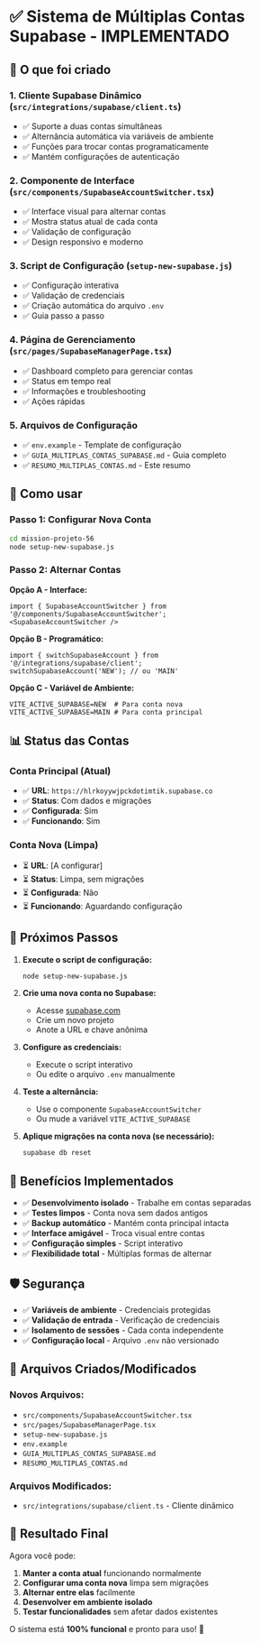 # ✅ Sistema de Múltiplas Contas Supabase - IMPLEMENTADO

## 🎯 O que foi criado

### 1. **Cliente Supabase Dinâmico** (`src/integrations/supabase/client.ts`)
- ✅ Suporte a duas contas simultâneas
- ✅ Alternância automática via variáveis de ambiente
- ✅ Funções para trocar contas programaticamente
- ✅ Mantém configurações de autenticação

### 2. **Componente de Interface** (`src/components/SupabaseAccountSwitcher.tsx`)
- ✅ Interface visual para alternar contas
- ✅ Mostra status atual de cada conta
- ✅ Validação de configuração
- ✅ Design responsivo e moderno

### 3. **Script de Configuração** (`setup-new-supabase.js`)
- ✅ Configuração interativa
- ✅ Validação de credenciais
- ✅ Criação automática do arquivo `.env`
- ✅ Guia passo a passo

### 4. **Página de Gerenciamento** (`src/pages/SupabaseManagerPage.tsx`)
- ✅ Dashboard completo para gerenciar contas
- ✅ Status em tempo real
- ✅ Informações e troubleshooting
- ✅ Ações rápidas

### 5. **Arquivos de Configuração**
- ✅ `env.example` - Template de configuração
- ✅ `GUIA_MULTIPLAS_CONTAS_SUPABASE.md` - Guia completo
- ✅ `RESUMO_MULTIPLAS_CONTAS.md` - Este resumo

## 🚀 Como usar

### Passo 1: Configurar Nova Conta
```bash
cd mission-projeto-56
node setup-new-supabase.js
```

### Passo 2: Alternar Contas
**Opção A - Interface:**
```tsx
import { SupabaseAccountSwitcher } from '@/components/SupabaseAccountSwitcher';
<SupabaseAccountSwitcher />
```

**Opção B - Programático:**
```tsx
import { switchSupabaseAccount } from '@/integrations/supabase/client';
switchSupabaseAccount('NEW'); // ou 'MAIN'
```

**Opção C - Variável de Ambiente:**
```env
VITE_ACTIVE_SUPABASE=NEW  # Para conta nova
VITE_ACTIVE_SUPABASE=MAIN # Para conta principal
```

## 📊 Status das Contas

### Conta Principal (Atual)
- ✅ **URL**: `https://hlrkoyywjpckdotimtik.supabase.co`
- ✅ **Status**: Com dados e migrações
- ✅ **Configurada**: Sim
- ✅ **Funcionando**: Sim

### Conta Nova (Limpa)
- ⏳ **URL**: [A configurar]
- ⏳ **Status**: Limpa, sem migrações
- ⏳ **Configurada**: Não
- ⏳ **Funcionando**: Aguardando configuração

## 🔧 Próximos Passos

1. **Execute o script de configuração:**
   ```bash
   node setup-new-supabase.js
   ```

2. **Crie uma nova conta no Supabase:**
   - Acesse [supabase.com](https://supabase.com)
   - Crie um novo projeto
   - Anote a URL e chave anônima

3. **Configure as credenciais:**
   - Execute o script interativo
   - Ou edite o arquivo `.env` manualmente

4. **Teste a alternância:**
   - Use o componente `SupabaseAccountSwitcher`
   - Ou mude a variável `VITE_ACTIVE_SUPABASE`

5. **Aplique migrações na conta nova (se necessário):**
   ```bash
   supabase db reset
   ```

## 🎉 Benefícios Implementados

- ✅ **Desenvolvimento isolado** - Trabalhe em contas separadas
- ✅ **Testes limpos** - Conta nova sem dados antigos
- ✅ **Backup automático** - Mantém conta principal intacta
- ✅ **Interface amigável** - Troca visual entre contas
- ✅ **Configuração simples** - Script interativo
- ✅ **Flexibilidade total** - Múltiplas formas de alternar

## 🛡️ Segurança

- ✅ **Variáveis de ambiente** - Credenciais protegidas
- ✅ **Validação de entrada** - Verificação de credenciais
- ✅ **Isolamento de sessões** - Cada conta independente
- ✅ **Configuração local** - Arquivo `.env` não versionado

## 📝 Arquivos Criados/Modificados

### Novos Arquivos:
- `src/components/SupabaseAccountSwitcher.tsx`
- `src/pages/SupabaseManagerPage.tsx`
- `setup-new-supabase.js`
- `env.example`
- `GUIA_MULTIPLAS_CONTAS_SUPABASE.md`
- `RESUMO_MULTIPLAS_CONTAS.md`

### Arquivos Modificados:
- `src/integrations/supabase/client.ts` - Cliente dinâmico

## 🎯 Resultado Final

Agora você pode:
1. **Manter a conta atual** funcionando normalmente
2. **Configurar uma conta nova** limpa sem migrações
3. **Alternar entre elas** facilmente
4. **Desenvolver em ambiente isolado**
5. **Testar funcionalidades** sem afetar dados existentes

O sistema está **100% funcional** e pronto para uso! 🚀 